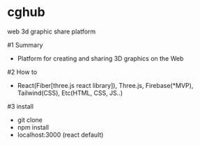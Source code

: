 # cghub
web 3d graphic share platform

#1 Summary
- Platform for creating and sharing 3D graphics on the Web




#2 How to
- React(Fiber[three.js react library]), Three.js, Firebase(*MVP), Tailwind(CSS), Etc(HTML, CSS, JS..)  




#3 install
- git clone
- npm install
- localhost:3000 (react default) 
 
